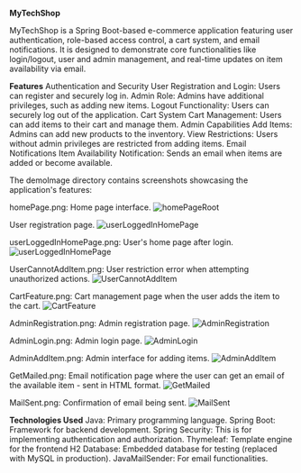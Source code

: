 **MyTechShop**

MyTechShop is a Spring Boot-based e-commerce application featuring user authentication, role-based access control, a cart system, and email notifications. It is designed to demonstrate core functionalities like login/logout, user and admin management, and real-time updates on item availability via email.

**Features**
Authentication and Security
User Registration and Login: Users can register and securely log in.
Admin Role: Admins have additional privileges, such as adding new items.
Logout Functionality: Users can securely log out of the application.
Cart System
Cart Management: Users can add items to their cart and manage them.
Admin Capabilities
Add Items: Admins can add new products to the inventory.
View Restrictions: Users without admin privileges are restricted from adding items.
Email Notifications
Item Availability Notification: Sends an email when items are added or become available.



The demoImage directory contains screenshots showcasing the application's features:


homePage.png: Home page interface.
![homePageRoot](demoImage/homePage.png)



User registration page.
![userLoggedInHomePage](demoImage/userRegistration.png)


userLoggedInHomePage.png: User's home page after login.
![userLoggedInHomePage](demoImage/userLoggedInHomePage.png)

UserCannotAddItem.png: User restriction error when attempting unauthorized actions.
![UserCannotAddItem](demoImage/UserCannotAddItem.png)


CartFeature.png: Cart management page when the user adds the item to the cart.
![CartFeature](demoImage/CartFeature.png)




AdminRegistration.png: Admin registration page.
![AdminRegistration](demoImage/AdminRegistration.png)


AdminLogin.png: Admin login page.
![AdminLogin](demoImage/AdminLogin.png)


AdminAddItem.png: Admin interface for adding items.
![AdminAddItem](demoImage/AdminAddItem.png)




GetMailed.png: Email notification page where the user can get an email of the available item - sent in HTML format.
![GetMailed](demoImage/GetMailed.png)



MailSent.png: Confirmation of email being sent.
![MailSent](demoImage/MailSent.png)













**Technologies Used**
Java: Primary programming language.
Spring Boot: Framework for backend development.
Spring Security: This is for implementing authentication and authorization.
Thymeleaf: Template engine for the frontend
H2 Database: Embedded database for testing (replaced with MySQL in production).
JavaMailSender: For email functionalities.
